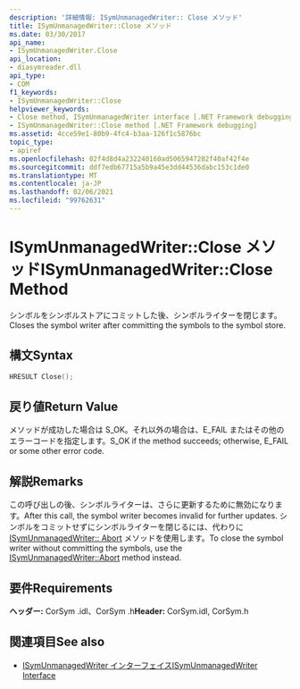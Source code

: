 ```yaml
---
description: '詳細情報: ISymUnmanagedWriter:: Close メソッド'
title: ISymUnmanagedWriter::Close メソッド
ms.date: 03/30/2017
api_name:
- ISymUnmanagedWriter.Close
api_location:
- diasymreader.dll
api_type:
- COM
f1_keywords:
- ISymUnmanagedWriter::Close
helpviewer_keywords:
- Close method, ISymUnmanagedWriter interface [.NET Framework debugging]
- ISymUnmanagedWriter::Close method [.NET Framework debugging]
ms.assetid: 4cce59e1-80b9-4fc4-b3aa-126f1c5876bc
topic_type:
- apiref
ms.openlocfilehash: 02f4d8d4a232240160ad5065947282f40af42f4e
ms.sourcegitcommit: ddf7edb67715a5b9a45e3dd44536dabc153c1de0
ms.translationtype: MT
ms.contentlocale: ja-JP
ms.lasthandoff: 02/06/2021
ms.locfileid: "99762631"
---
```

# <a name="isymunmanagedwriterclose-method"></a><span data-ttu-id="67584-103">ISymUnmanagedWriter::Close メソッド</span><span class="sxs-lookup"><span data-stu-id="67584-103">ISymUnmanagedWriter::Close Method</span></span>

<span data-ttu-id="67584-104">シンボルをシンボルストアにコミットした後、シンボルライターを閉じます。</span><span class="sxs-lookup"><span data-stu-id="67584-104">Closes the symbol writer after committing the symbols to the symbol store.</span></span>  
  
## <a name="syntax"></a><span data-ttu-id="67584-105">構文</span><span class="sxs-lookup"><span data-stu-id="67584-105">Syntax</span></span>  
  
```cpp  
HRESULT Close();  
```  
  
## <a name="return-value"></a><span data-ttu-id="67584-106">戻り値</span><span class="sxs-lookup"><span data-stu-id="67584-106">Return Value</span></span>  

 <span data-ttu-id="67584-107">メソッドが成功した場合は S_OK。それ以外の場合は、E_FAIL またはその他のエラーコードを指定します。</span><span class="sxs-lookup"><span data-stu-id="67584-107">S_OK if the method succeeds; otherwise, E_FAIL or some other error code.</span></span>  
  
## <a name="remarks"></a><span data-ttu-id="67584-108">解説</span><span class="sxs-lookup"><span data-stu-id="67584-108">Remarks</span></span>  

 <span data-ttu-id="67584-109">この呼び出しの後、シンボルライターは、さらに更新するために無効になります。</span><span class="sxs-lookup"><span data-stu-id="67584-109">After this call, the symbol writer becomes invalid for further updates.</span></span> <span data-ttu-id="67584-110">シンボルをコミットせずにシンボルライターを閉じるには、代わりに [ISymUnmanagedWriter:: Abort](isymunmanagedwriter-abort-method.md) メソッドを使用します。</span><span class="sxs-lookup"><span data-stu-id="67584-110">To close the symbol writer without committing the symbols, use the [ISymUnmanagedWriter::Abort](isymunmanagedwriter-abort-method.md) method instead.</span></span>  
  
## <a name="requirements"></a><span data-ttu-id="67584-111">要件</span><span class="sxs-lookup"><span data-stu-id="67584-111">Requirements</span></span>  

 <span data-ttu-id="67584-112">**ヘッダー:** CorSym .idl、CorSym .h</span><span class="sxs-lookup"><span data-stu-id="67584-112">**Header:** CorSym.idl, CorSym.h</span></span>  
  
## <a name="see-also"></a><span data-ttu-id="67584-113">関連項目</span><span class="sxs-lookup"><span data-stu-id="67584-113">See also</span></span>

- [<span data-ttu-id="67584-114">ISymUnmanagedWriter インターフェイス</span><span class="sxs-lookup"><span data-stu-id="67584-114">ISymUnmanagedWriter Interface</span></span>](isymunmanagedwriter-interface.md)
